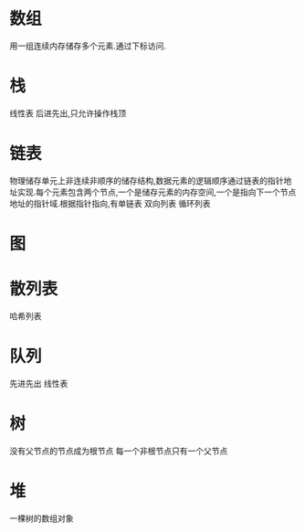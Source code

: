 # 数组
用一组连续内存储存多个元素.通过下标访问.
# 栈
  线性表 后进先出,只允许操作栈顶 
# 链表
  物理储存单元上非连续非顺序的储存结构,数据元素的逻辑顺序通过链表的指针地址实现.每个元素包含两个节点,一个是储存元素的内存空间,一个是指向下一个节点地址的指针域.根据指针指向,有单链表 双向列表 循环列表
# 图
# 散列表
哈希列表
# 队列
 先进先出 线性表
# 树
  没有父节点的节点成为根节点
  每一个非根节点只有一个父节点

# 堆
  一棵树的数组对象